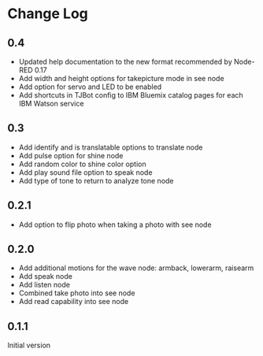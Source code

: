 # Change Log

## 0.4
* Updated help documentation to the new format recommended by Node-RED 0.17
* Add width and height options for takepicture mode in see node
* Add option for servo and LED to be enabled
* Add shortcuts in TJBot config to IBM Bluemix catalog pages for each IBM Watson service

## 0.3
* Add identify and is translatable options to translate node
* Add pulse option for shine node
* Add random color to shine color option
* Add play sound file option to speak node
* Add type of tone to return to analyze tone node

## 0.2.1
* Add option to flip photo when taking a photo with see node

## 0.2.0
* Add additional motions for the wave node: armback, lowerarm, raisearm
* Add speak node
* Add listen node
* Combined take photo into see node
* Add read capability into see node

## 0.1.1

Initial version
